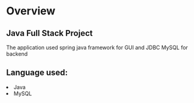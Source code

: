 <h1>Overview</h1>
<h2>Java Full Stack Project</h2>
<p>The application used spring java framework for GUI and JDBC MySQL for backend</p>
<h2>Language used:</h2>
<li>Java</li>
<li>MySQL</li>
